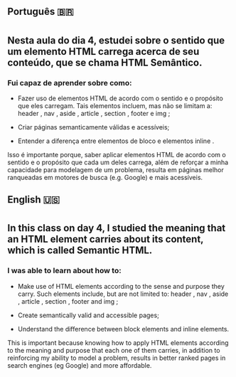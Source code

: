 ## Português 🇧🇷 

#

## Nesta aula do dia 4, estudei sobre o sentido que um elemento HTML carrega acerca de seu conteúdo, que se chama HTML Semântico.

### Fui capaz de aprender sobre como:

- Fazer uso de elementos HTML de acordo com o sentido e o propósito que eles carregam. Tais elementos incluem, mas não se limitam a: header , nav , aside , article , section , footer e img ;

- Criar páginas semanticamente válidas e acessíveis;

- Entender a diferença entre elementos de bloco e elementos inline .

Isso é importante porque, saber aplicar elementos HTML de acordo com o sentido e o propósito que cada um deles carrega, além de reforçar a minha capacidade para modelagem de um problema, resulta em páginas melhor ranqueadas em motores de busca (e.g. Google) e mais acessíveis.

## English 🇺🇸

#

## In this class on day 4, I studied the meaning that an HTML element carries about its content, which is called Semantic HTML.

### I was able to learn about how to:

- Make use of HTML elements according to the sense and purpose they carry. Such elements include, but are not limited to: header , nav , aside , article , section , footer and img ;

- Create semantically valid and accessible pages;

- Understand the difference between block elements and inline elements.

This is important because knowing how to apply HTML elements according to the meaning and purpose that each one of them carries, in addition to reinforcing my ability to model a problem, results in better ranked pages in search engines (eg Google) and more affordable.

